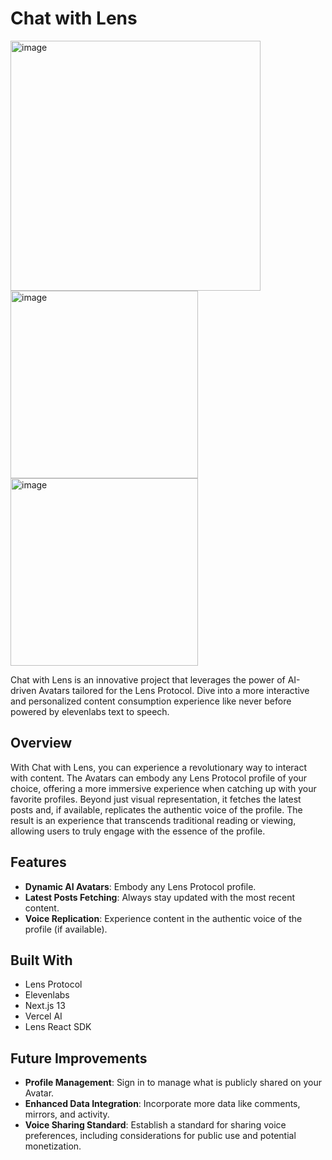 # Chat with Lens

<img width="400" alt="image" src="https://github.com/Markeljan/chat-with-lens/assets/12901349/e46113d2-11f6-4ba7-9e1c-2d3b712e37f3">
<img width="300" alt="image" src="https://github.com/Markeljan/chat-with-lens/assets/12901349/58f8ee93-3164-460e-b3cb-68b7bbfe563e">
<img width="300" alt="image" src="https://github.com/Markeljan/chat-with-lens/assets/12901349/7b1c9c32-3b2e-4d16-a9c3-6cacf251aa99">

Chat with Lens is an innovative project that leverages the power of AI-driven Avatars tailored for the Lens Protocol. Dive into a more interactive and personalized content consumption experience like never before powered by elevenlabs text to speech.

## Overview

With Chat with Lens, you can experience a revolutionary way to interact with content. The Avatars can embody any Lens Protocol profile of your choice, offering a more immersive experience when catching up with your favorite profiles. Beyond just visual representation, it fetches the latest posts and, if available, replicates the authentic voice of the profile. The result is an experience that transcends traditional reading or viewing, allowing users to truly engage with the essence of the profile.

## Features

- **Dynamic AI Avatars**: Embody any Lens Protocol profile.
- **Latest Posts Fetching**: Always stay updated with the most recent content.
- **Voice Replication**: Experience content in the authentic voice of the profile (if available).

## Built With

- Lens Protocol
- Elevenlabs
- Next.js 13
- Vercel AI
- Lens React SDK

## Future Improvements

- **Profile Management**: Sign in to manage what is publicly shared on your Avatar.
- **Enhanced Data Integration**: Incorporate more data like comments, mirrors, and activity.
- **Voice Sharing Standard**: Establish a standard for sharing voice preferences, including considerations for public use and potential monetization.
